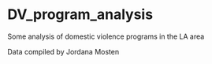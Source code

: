 # DV_program_analysis
Some analysis of domestic violence programs in the LA area

Data compiled by Jordana Mosten
